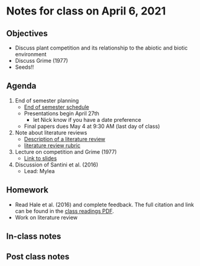 # Notes for class on April 6, 2021

## Objectives
- Discuss plant competition and its relationship to the abiotic and biotic environment
- Discuss Grime (1977)
- Seeds!!

## Agenda
1. End of semester planning
	- [End of semester schedule](../EoS_schedule/EoS_Schedule.md)
	- Presentations begin April 27th
		- let Nick know if you have a date preference
	- Final papers dues May 4 at 9:30 AM (last day of class)
2. Note about literature reviews
	- [Description of a literature review](../Lit_review/literature_review_description.md)
	- [literature review rubric](../Rubrics/review_rubric.md)
3. Lecture on competition and Grime (1977)
	- [Link to slides](../Lecture_slides/slides_04.06.2021.pdf)
4. Discussion of Santini et al. (2016)
	- Lead: Mylea

## Homework
- Read Hale et al. (2016) and complete feedback. The full citation and link can be found in the 
[class readings PDF](../Readings/readings_ecophys_sp2021.pdf).
- Work on literature review

## In-class notes

## Post class notes